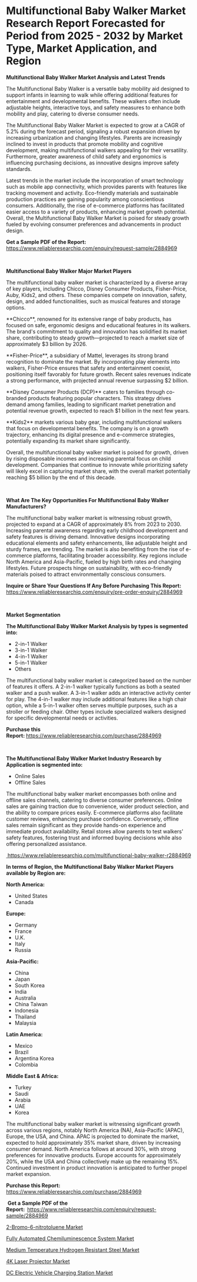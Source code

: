 <p><h1>Multifunctional Baby Walker Market Research Report Forecasted for Period from 2025 -  2032 by Market Type, Market Application, and Region</h1></p><p><strong>Multifunctional Baby Walker Market Analysis and Latest Trends</strong></p>
<p><p>The Multifunctional Baby Walker is a versatile baby mobility aid designed to support infants in learning to walk while offering additional features for entertainment and developmental benefits. These walkers often include adjustable heights, interactive toys, and safety measures to enhance both mobility and play, catering to diverse consumer needs.</p><p>The Multifunctional Baby Walker Market is expected to grow at a CAGR of 5.2% during the forecast period, signaling a robust expansion driven by increasing urbanization and changing lifestyles. Parents are increasingly inclined to invest in products that promote mobility and cognitive development, making multifunctional walkers appealing for their versatility. Furthermore, greater awareness of child safety and ergonomics is influencing purchasing decisions, as innovative designs improve safety standards.</p><p>Latest trends in the market include the incorporation of smart technology such as mobile app connectivity, which provides parents with features like tracking movement and activity. Eco-friendly materials and sustainable production practices are gaining popularity among conscientious consumers. Additionally, the rise of e-commerce platforms has facilitated easier access to a variety of products, enhancing market growth potential. Overall, the Multifunctional Baby Walker Market is poised for steady growth fueled by evolving consumer preferences and advancements in product design.</p></p>
<p><strong>Get a Sample PDF of the Report:&nbsp;</strong> <a href="https://www.reliableresearchiq.com/enquiry/request-sample/2884969?utm_campaign=1159&utm_medium=2&utm_source=Github&utm_content=ia&utm_term=13032025&utm_id=multifunctional-baby-walker">https://www.reliableresearchiq.com/enquiry/request-sample/2884969</a></p>
<p>&nbsp;</p>
<p><strong>Multifunctional Baby Walker Major Market Players</strong></p>
<p><p>The multifunctional baby walker market is characterized by a diverse array of key players, including Chicco, Disney Consumer Products, Fisher-Price, Auby, Kids2, and others. These companies compete on innovation, safety, design, and added functionalities, such as musical features and storage options.</p><p>**Chicco**, renowned for its extensive range of baby products, has focused on safe, ergonomic designs and educational features in its walkers. The brand's commitment to quality and innovation has solidified its market share, contributing to steady growth—projected to reach a market size of approximately $3 billion by 2026.</p><p>**Fisher-Price**, a subsidiary of Mattel, leverages its strong brand recognition to dominate the market. By incorporating play elements into walkers, Fisher-Price ensures that safety and entertainment coexist, positioning itself favorably for future growth. Recent sales revenues indicate a strong performance, with projected annual revenue surpassing $2 billion.</p><p>**Disney Consumer Products (DCP)** caters to families through co-branded products featuring popular characters. This strategy drives demand among families, leading to significant market penetration and potential revenue growth, expected to reach $1 billion in the next few years.</p><p>**Kids2** markets various baby gear, including multifunctional walkers that focus on developmental benefits. The company is on a growth trajectory, enhancing its digital presence and e-commerce strategies, potentially expanding its market share significantly.</p><p>Overall, the multifunctional baby walker market is poised for growth, driven by rising disposable incomes and increasing parental focus on child development. Companies that continue to innovate while prioritizing safety will likely excel in capturing market share, with the overall market potentially reaching $5 billion by the end of this decade.</p></p>
<p>&nbsp;</p>
<p><strong>What Are The Key Opportunities For Multifunctional Baby Walker Manufacturers?</strong></p>
<p><p>The multifunctional baby walker market is witnessing robust growth, projected to expand at a CAGR of approximately 8% from 2023 to 2030. Increasing parental awareness regarding early childhood development and safety features is driving demand. Innovative designs incorporating educational elements and safety enhancements, like adjustable height and sturdy frames, are trending. The market is also benefiting from the rise of e-commerce platforms, facilitating broader accessibility. Key regions include North America and Asia-Pacific, fueled by high birth rates and changing lifestyles. Future prospects hinge on sustainability, with eco-friendly materials poised to attract environmentally conscious consumers.</p></p>
<p><strong>Inquire or Share Your Questions If Any Before Purchasing This Report:</strong> <a href="https://www.reliableresearchiq.com/enquiry/pre-order-enquiry/2884969?utm_campaign=1159&utm_medium=2&utm_source=Github&utm_content=ia&utm_term=13032025&utm_id=multifunctional-baby-walker">https://www.reliableresearchiq.com/enquiry/pre-order-enquiry/2884969</a></p>
<p>&nbsp;</p>
<p><strong>Market Segmentation</strong></p>
<p><strong>The Multifunctional Baby Walker Market Analysis by types is segmented into:</strong></p>
<p><ul><li>2-in-1 Walker</li><li>3-in-1 Walker</li><li>4-in-1 Walker</li><li>5-in-1 Walker</li><li>Others</li></ul></p>
<p><p>The multifunctional baby walker market is categorized based on the number of features it offers. A 2-in-1 walker typically functions as both a seated walker and a push walker. A 3-in-1 walker adds an interactive activity center for play. The 4-in-1 walker may include additional features like a high chair option, while a 5-in-1 walker often serves multiple purposes, such as a stroller or feeding chair. Other types include specialized walkers designed for specific developmental needs or activities.</p></p>
<p><strong>Purchase this Report:&nbsp;</strong><a href="https://www.reliableresearchiq.com/purchase/2884969?utm_campaign=1159&utm_medium=2&utm_source=Github&utm_content=ia&utm_term=13032025&utm_id=multifunctional-baby-walker">https://www.reliableresearchiq.com/purchase/2884969</a></p>
<p>&nbsp;</p>
<p><strong>The Multifunctional Baby Walker Market Industry Research by Application is segmented into:</strong></p>
<p><ul><li>Online Sales</li><li>Offline Sales</li></ul></p>
<p><p>The multifunctional baby walker market encompasses both online and offline sales channels, catering to diverse consumer preferences. Online sales are gaining traction due to convenience, wider product selection, and the ability to compare prices easily. E-commerce platforms also facilitate customer reviews, enhancing purchase confidence. Conversely, offline sales remain significant as they provide hands-on experience and immediate product availability. Retail stores allow parents to test walkers' safety features, fostering trust and informed buying decisions while also offering personalized assistance.</p></p>
<p><a href="https://www.reliableresearchiq.com/multifunctional-baby-walker-r2884969?utm_campaign=1159&utm_medium=2&utm_source=Github&utm_content=ia&utm_term=13032025&utm_id=multifunctional-baby-walker">&nbsp;https://www.reliableresearchiq.com/multifunctional-baby-walker-r2884969</a></p>
<p><strong>In terms of Region, the Multifunctional Baby Walker Market Players available by Region are:</strong></p>
<p>
    <p> <strong> North America: </strong>
        <ul>
            <li>United States</li>
            <li>Canada</li>
        </ul>
        </p> 
    <p> <strong> Europe: </strong>
        <ul>
            <li>Germany</li>
            <li>France</li>
            <li>U.K.</li>
            <li>Italy</li>
            <li>Russia</li>
        </ul>
        </p> 
    <p> <strong> Asia-Pacific: </strong>
        <ul>
            <li>China</li>
            <li>Japan</li>
            <li>South Korea</li>
            <li>India</li>
            <li>Australia</li>
            <li>China Taiwan</li>
            <li>Indonesia</li>
            <li>Thailand</li>
            <li>Malaysia</li>
        </ul>
        </p> 
    <p> <strong> Latin America: </strong>
        <ul>
            <li>Mexico</li>
            <li>Brazil</li>
            <li>Argentina Korea</li>
            <li>Colombia</li>
        </ul>
        </p> 
    <p> <strong> Middle East & Africa: </strong>
        <ul>
            <li>Turkey</li>
            <li>Saudi</li>
            <li>Arabia</li>
            <li>UAE</li>
            <li>Korea</li>
        </ul>
    </p>
    </p>
<p><p>The multifunctional baby walker market is witnessing significant growth across various regions, notably North America (NA), Asia-Pacific (APAC), Europe, the USA, and China. APAC is projected to dominate the market, expected to hold approximately 35% market share, driven by increasing consumer demand. North America follows at around 30%, with strong preferences for innovative products. Europe accounts for approximately 20%, while the USA and China collectively make up the remaining 15%. Continued investment in product innovation is anticipated to further propel market expansion.</p></p>
<p><strong>Purchase this Report: </strong><a href="https://www.reliableresearchiq.com/purchase/2884969?utm_campaign=1159&utm_medium=2&utm_source=Github&utm_content=ia&utm_term=13032025&utm_id=multifunctional-baby-walker">https://www.reliableresearchiq.com/purchase/2884969</a></p>
<p>&nbsp;<strong>Get a Sample PDF of the Report:&nbsp;&nbsp;</strong><a href="https://www.reliableresearchiq.com/enquiry/request-sample/2884969?utm_campaign=1159&utm_medium=2&utm_source=Github&utm_content=ia&utm_term=13032025&utm_id=multifunctional-baby-walker">https://www.reliableresearchiq.com/enquiry/request-sample/2884969</a></p>
<p><strong></strong></p>
<p><p><a href="https://github.com/karydacamu/Market-Research-Report-List-1/blob/main/2-bromo-6-nitrotoluene-market.md?utm_campaign=1159&utm_medium=2&utm_source=Github&utm_content=ia&utm_term=13032025&utm_id=multifunctional-baby-walker">2-Bromo-6-nitrotoluene Market</a></p><p><a href="https://github.com/seemagarbeha/Market-Research-Report-List-1/blob/main/fully-automated-chemiluminescence-system-market.md?utm_campaign=1159&utm_medium=2&utm_source=Github&utm_content=ia&utm_term=13032025&utm_id=multifunctional-baby-walker">Fully Automated Chemiluminescence System Market</a></p><p><a href="https://github.com/edderkoliso1/Market-Research-Report-List-1/blob/main/medium-temperature-hydrogen-resistant-steel-market.md?utm_campaign=1159&utm_medium=2&utm_source=Github&utm_content=ia&utm_term=13032025&utm_id=multifunctional-baby-walker">Medium Temperature Hydrogen Resistant Steel Market</a></p><p><a href="https://github.com/mafeasavzal/Market-Research-Report-List-1/blob/main/4k-laser-projector-market.md?utm_campaign=1159&utm_medium=2&utm_source=Github&utm_content=ia&utm_term=13032025&utm_id=multifunctional-baby-walker">4K Laser Projector Market</a></p><p><a href="https://github.com/sarialahipff/Market-Research-Report-List-1/blob/main/dc-electric-vehicle-charging-station-market.md?utm_campaign=1159&utm_medium=2&utm_source=Github&utm_content=ia&utm_term=13032025&utm_id=multifunctional-baby-walker">DC Electric Vehicle Charging Station Market</a></p></p>